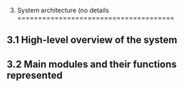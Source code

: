 3. System architecture (no details
======================================

3.1 High-level overview of the system
-----------------------------------------

3.2 Main modules and their functions represented
--------------------------------------------------
